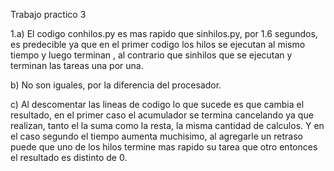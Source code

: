 Trabajo practico 3

1.a) El codigo conhilos.py es mas rapido que sinhilos.py, por 1.6 segundos, es predecible ya que en el primer codigo los hilos se ejecutan al mismo tiempo
    y luego terminan , al contrario que sinhilos que se ejecutan y terminan las tareas una por una.
    
b) No son iguales, por la diferencia del procesador.

c) Al descomentar las lineas de codigo lo que sucede es que cambia el resultado, en el primer caso el acumulador se termina cancelando ya que realizan,
   tanto el la suma como la resta, la misma cantidad de calculos. Y en el  caso segundo el tiempo aumenta muchisimo, al agregarle un retraso 
   puede que uno de los hilos termine mas rapido su tarea que otro entonces el resultado es distinto de 0.
